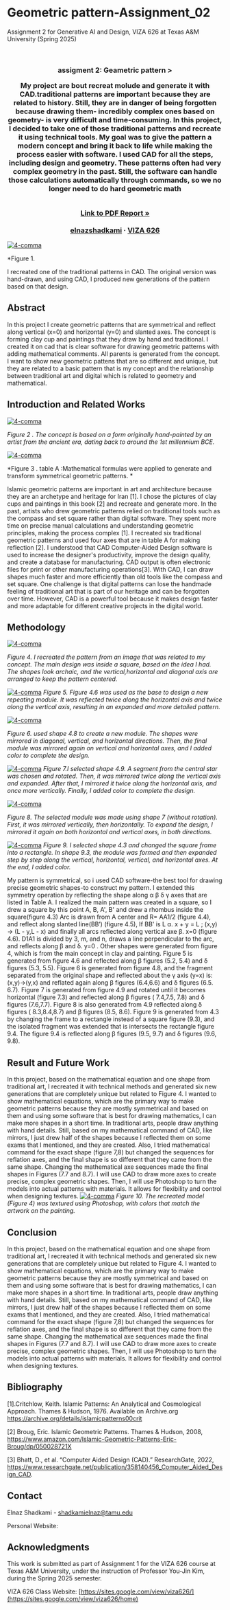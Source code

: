 
# Geometric pattern-Assignment_02
Assignment 2 for Generative AI and Design, VIZA 626 at Texas A&amp;M University (Spring 2025)

<!-- Improved compatibility of back to top link: See: https://github.com/othneildrew/Best-README-Template/pull/73 -->
<a id="readme-top"></a>

<!-- PROJECT SHIELDS -->
<!--
*** I'm using markdown "reference style" links for readability.
*** Reference links are enclosed in brackets [ ] instead of parentheses ( ).
*** See the bottom of this document for the declaration of the reference variables
*** for contributors-url, forks-url, etc. This is an optional, concise syntax you may use.
*** https://www.markdownguide.org/basic-syntax/#reference-style-links
-->




<!-- PROJECT LOGO -->
<br />
<div align="center">
  </a>

  <h3 align="center">assigment 2: Geametric pattern >

    
My project are bout recreat molude and generate it with CAD.traditional patterns are important because they are related to history. Still, they are in danger of being forgotten because drawing them- incredibly complex ones based on geometry- is very difficult and time-consuming. In this project, I decided to take one of those traditional patterns and recreate it using technical tools. My goal was to give the pattern a modern concept and bring it back to life while making the process easier with software. I used CAD for all the steps, including design and geometry. These patterns often had very complex geometry in the past. Still, the software can handle those calculations automatically through commands, so we no longer need to do hard geometric math

  <p align="center">
    <br />
    <a href="https://github.com/elnazshadkami/4-comma-Assignments_011/blob/main/PDF/PDF.pdf"><strong>Link to PDF Report »</strong></a>
    <br />
    <br />
    <a href="https://website.com">elnazshadkami</a>
    &middot;
    <a href="https://sites.google.com/view/viza626/home">VIZA 626</a>
  </p>
</div>

[![4-comma][images-fig1]](https://example.com)

*Figure 1.

I recreated one of the traditional patterns in CAD. The original version was hand-drawn, and using CAD, I produced new generations of the pattern based on that design.



<!-- Abstract -->
## Abstract
In this project I create geometric patterns that are symmetrical and reflect along vertical (x=0) and horizontal (y=0) and slanted axes. The concept is forming clay cup and paintings that they draw by hand and traditional. I created it on cad that is clear software for drawing geometric patterns with adding mathematical comments. All parents is generated from the concept. I want to show new geometric pattens that are so different and unique, but they are related to a basic pattern that is my concept and the relationship between traditional art and digital which is related to geometry and mathematical. 
<!-- Introduction and Related Works -->
## Introduction and Related Works

[![4-comma][images-fig2]](https://example.com)

*Figure 2  . The concept is based on a form originally hand-painted by an artist from the ancient era, dating back to around the 1st millennium BCE.*


[![4-comma][images-fig3]](https://example.com)

*Figure 3  . table A :Mathematical formulas were applied to generate and transform symmetrical geometric patterns. *



Islamic geometric patterns are important in art and architecture because they are an archetype and heritage for Iran [1]. I chose the pictures of clay cups and paintings in this book [2] and recreate and generate more. In the past, artists who drew geometric patterns relied on traditional tools such as the compass and set square rather than digital software. They spent more time on precise manual calculations and understanding geometric principles, making the process complex [1]. I recreated six traditional geometric patterns and used four axes that are in table A for making reflection [2]. I understood that CAD Computer-Aided Design software is used to increase the designer's productivity, improve the design quality, and create a database for manufacturing. CAD output is often electronic files for print or other manufacturing operations[3]. With CAD, I can draw shapes much faster and more efficiently than old tools like the compass and set square. One challenge is that digital patterns can lose the handmade feeling of traditional art that is part of our heritage and can be forgotten over time. However, CAD is a powerful tool because it makes design faster and more adaptable for different creative projects in the digital world.

## Methodology
[![4-comma][images-fig4]](https://example.com)

*Figure 4. I recreated the pattern from an image that was related to my concept. The main design was inside a square, based on the idea I had. The shapes look archaic, and the vertical,horizontal and diagonal axis are arranged to keep the pattern centered.*

[![4-comma][images-fig5]](https://example.com)
*Figure 5. Figure 4.6 was used as the base to design a new repeating module. It was reflected twice along the horizontal axis and twice along the vertical axis, resulting in an expanded and more detailed pattern.*

[![4-comma][images-fig6]](https://example.com)

*Figure 6.  used shape 4.8 to create a new module. The shapes were mirrored in diagonal, vertical, and horizontal directions. Then, the final module was mirrored again on vertical and horizontal axes, and I added color to complete the design.*

[![4-comma][images-fig7]](https://example.com)
*Figure 7.I selected shape 4.9. A segment from the central star was chosen and rotated. Then, it was mirrored twice along the vertical axis and expanded. After that, I mirrored it twice along the horizontal axis, and once more vertically. Finally, I added color to complete the design.*

[![4-comma][images-fig8]](https://example.com)

*Figure 8. The selected module was made using shape 7 (without rotation). First, it was mirrored vertically, then horizontally. To expand the design, I mirrored it again on both horizontal and vertical axes, in both directions.*

[![4-comma][images-fig9]](https://example.com)
*Figure 9. I selected shape 4.3 and changed the square frame into a rectangle. In shape 9.3, the module was formed and then expanded step by step along the vertical, horizontal, vertical, and horizontal axes. At the end, I added color.*



My pattern is symmetrical, so i used CAD software-the best tool for drawing precise geometric shapes-to construct my pattern. I extended this symmetry operation by reflecting the shape along α β δ γ axes that are  listed in Table A. 
I realized the main pattern was created in a square, so I drew a square by this point A, B, A', B' and drew a rhombus inside the square(figure 4.3) 
Arc is drawn from A center and R= AA1/2 (figure 4.4), and reflect along slanted line(BB’) (figure 4.5), 
If BB' is L 
α. x + y = L ; (x,y) → (L - y,L - x) and finally all arcs reflected along vertical axe 
β. x=0 (figure 4.6). D1A1 is divided by 3, m, and n, draws a line perpendicular to the arc, and reflects along β and δ. y=0 . Other shapes were generated from figure 4, which is from the main concept in clay and painting. Figure 5 is generated from figure 4.6 and reflected along β figures (5.2, 5.4) and δ figures (5.3, 5.5). Figure 6 is generated from figure 4.8, and the fragment separated from the original shape and reflected about the γ axis (y=x) is:
(x,y)→(y,x)
and reflated again along β figures (6.4,6.6) and δ figures (6.5. 6.7).
Figure 7 is generated from figure 4.9 and rotated until it becomes horizontal (figure 7.3) and reflected along β figures ( 7.4,7.5, 7.8) and δ figures (7.6,7.7). Figure 8 is also generated from 4.9 reflected along δ figures ( 8.3,8.4,8.7) and β figures (8.5, 8.6). Figure 9 is generated from 4.3 by changing the frame to a rectangle instead of a square figure (9.3), and the isolated fragment was extended that is intersects the rectangle figure 9.4. The figure 9.4 is reflected along β figures (9.5, 9.7) and δ figures (9.6, 9.8). 



## Result and Future Work
In this project, based on the mathematical equation and one shape from traditional art, I recreated it with technical methods and generated six new generations that are completely unique but related to Figure 4. I wanted to show mathematical equations, which are the primary way to make geometric patterns because they are mostly symmetrical and based on them and using some software that is best for drawing mathematics, I can make more shapes in a short time. In traditional arts, people draw anything with hand details. Still, based on my mathematical command of CAD, like mirrors, I just drew half of the shapes because I reflected them on some exams that I mentioned, and they are created. Also, I tried mathematical command for the exact shape (figure 7,8) but changed the sequences for reflation axes, and the final shape is so different that they came from the same shape. Changing the mathematical axe sequences made the final shapes in Figures (7.7 and 8.7). I will use CAD to draw more axes to create precise, complex geometric shapes. Then, I will use Photoshop to turn the models into actual patterns with materials. It allows for flexibility and control when designing textures.
[![4-comma][images-fig10]](https://example.com)
*Figure 10. The recreated model (Figure 4) was textured using Photoshop, with colors that match the artwork on the painting.*

## Conclusion
In this project, based on the mathematical equation and one shape from traditional art, I recreated it with technical methods and generated six new generations that are completely unique but related to Figure 4. I wanted to show mathematical equations, which are the primary way to make geometric patterns because they are mostly symmetrical and based on them and using some software that is best for drawing mathematics, I can make more shapes in a short time. In traditional arts, people draw anything with hand details. Still, based on my mathematical command of CAD, like mirrors, I just drew half of the shapes because I reflected them on some exams that I mentioned, and they are created. Also, I tried mathematical command for the exact shape (figure 7,8) but changed the sequences for reflation axes, and the final shape is so different that they came from the same shape. Changing the mathematical axe sequences made the final shapes in Figures (7.7 and 8.7). I will use CAD to draw more axes to create precise, complex geometric shapes. Then, I will use Photoshop to turn the models into actual patterns with materials. It allows for flexibility and control when designing textures.
<!-- Bibliography -->
## Bibliography
[1].Critchlow, Keith. Islamic Patterns: An Analytical and Cosmological Approach. Thames & Hudson, 1976.
Available on Archive.org
https://archive.org/details/islamicpatterns00crit

[2] Broug, Eric. Islamic Geometric Patterns. Thames & Hudson, 2008, https://www.amazon.com/Islamic-Geometric-Patterns-Eric-Broug/dp/050028721X

[3] Bhatt, D., et al. “Computer Aided Design (CAD).” ResearchGate, 2022, https://www.researchgate.net/publication/358140456_Computer_Aided_Design_CAD.





<!-- CONTACT -->
## Contact

Elnaz Shadkami - shadkamielnaz@tamu.edu

Personal Website:




<!-- ACKNOWLEDGMENTS -->
## Acknowledgments

This work is submitted as part of Assignment 1 for the VIZA 626 course at Texas A&M University, under the instruction of Professor You-Jin Kim, during the Spring 2025 semester.

VIZA 626 Class Website: [https://sites.google.com/view/viza626/](https://sites.google.com/view/viza626/home)

<!-- MARKDOWN LINKS & IMAGES -->
<!-- https://www.markdownguide.org/basic-syntax/#reference-style-links -->
[contributors-shield]: https://img.shields.io/github/contributors/othneildrew/Best-README-Template.svg?style=for-the-badge
[contributors-url]: https://github.com/othneildrew/Best-README-Template/graphs/contributors
[forks-shield]: https://img.shields.io/github/forks/othneildrew/Best-README-Template.svg?style=for-the-badge
[forks-url]: https://github.com/othneildrew/Best-README-Template/network/members
[stars-shield]: https://img.shields.io/github/stars/othneildrew/Best-README-Template.svg?style=for-the-badge
[stars-url]: https://github.com/othneildrew/Best-README-Template/stargazers
[issues-shield]: https://img.shields.io/github/issues/othneildrew/Best-README-Template.svg?style=for-the-badge
[issues-url]: https://github.com/othneildrew/Best-README-Template/issues
[license-shield]: https://img.shields.io/github/license/othneildrew/Best-README-Template.svg?style=for-the-badge
[license-url]: https://github.com/othneildrew/Best-README-Template/blob/master/LICENSE.txt
[linkedin-shield]: https://img.shields.io/badge/-LinkedIn-black.svg?style=for-the-badge&logo=linkedin&colorB=555
[linkedin-url]: https://linkedin.com/in/othneildrew
[product-screenshot]: images/screenshot.png
[images-fig1]: images/fig1.png
[images-fig2]: images/fig2.png
[images-fig3]: images/fig3.png
[images-fig4]: images/fig4.png
[images-fig5]: images/fig5.png
[images-fig6]: images/fig6.png
[images-fig7]: images/fig7.png
[images-fig8]: images/fig8.png
[images-fig9]: images/fig9.png
[images-fig10]: images/fig10.png

[Next.js]: https://img.shields.io/badge/next.js-000000?style=for-the-badge&logo=nextdotjs&logoColor=white
[Next-url]: https://nextjs.org/
[React.js]: https://img.shields.io/badge/React-20232A?style=for-the-badge&logo=react&logoColor=61DAFB
[React-url]: https://reactjs.org/
[Vue.js]: https://img.shields.io/badge/Vue.js-35495E?style=for-the-badge&logo=vuedotjs&logoColor=4FC08D
[Vue-url]: https://vuejs.org/
[Angular.io]: https://img.shields.io/badge/Angular-DD0031?style=for-the-badge&logo=angular&logoColor=white
[Angular-url]: https://angular.io/
[Svelte.dev]: https://img.shields.io/badge/Svelte-4A4A55?style=for-the-badge&logo=svelte&logoColor=FF3E00
[Svelte-url]: https://svelte.dev/
[Laravel.com]: https://img.shields.io/badge/Laravel-FF2D20?style=for-the-badge&logo=laravel&logoColor=white
[Laravel-url]: https://laravel.com
[Bootstrap.com]: https://img.shields.io/badge/Bootstrap-563D7C?style=for-the-badge&logo=bootstrap&logoColor=white
[Bootstrap-url]: https://getbootstrap.com
[JQuery.com]: https://img.shields.io/badge/jQuery-0769AD?style=for-the-badge&logo=jquery&logoColor=white
[JQuery-url]: https://jquery.com

